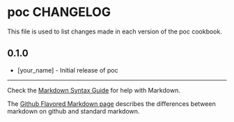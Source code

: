 # poc CHANGELOG

This file is used to list changes made in each version of the poc cookbook.

## 0.1.0
- [your_name] - Initial release of poc

- - -
Check the [Markdown Syntax Guide](http://daringfireball.net/projects/markdown/syntax) for help with Markdown.

The [Github Flavored Markdown page](http://github.github.com/github-flavored-markdown/) describes the differences between markdown on github and standard markdown.
